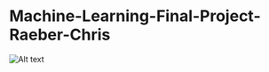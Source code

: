 # Machine-Learning-Final-Project-Raeber-Chris

![Alt text](https://github.com/cRaeber/Machine-Learning-Final-Project-Raeber/blob/main/images/yearPriceBar.png?raw=true)


